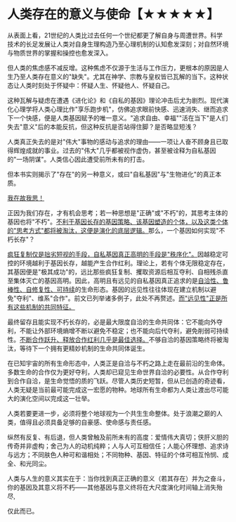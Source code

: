 

# 人类存在的意义与使命【★★★★★】

从表面上看，21世纪的人类比过去任何一个世纪都更了解自身与周遭世界。科学技术的长足发展让人类对自身生理构造乃至心理机制的认知愈发深刻；对自然环境与物质世界的掌握和操控也愈发深入。

但人类的焦虑感不减反增。这种焦虑不仅源于生活与工作压力，更根本的原因是人生乃至人类存在意义的"缺失"。尤其在神学、宗教与皇权皆已瓦解的当下。这种状态让人类时刻处于怀疑中：怀疑人生、怀疑他人、怀疑自己。

这种瓦解与疑虑在遭遇《进化论》和《自私的基因》理论冲击后尤为剧烈。现代演化心理学将人类心理比作"享乐跑步机"，仿佛追求眼前快感、迅速消失、继而追求下一个快感，便是人类基因赋予的唯一意义。"追求自由、幸福""活在当下"是人们失去"意义"后的本能反抗，但这种反抗是否站得住脚？是否略显短浅？

人类真正失去的是对"伟大"事物的感动与追求的理由——一项让人奋不顾身且已取得辉煌成就的事业。过去的"伟大"几乎都被视作虚伪，甚至被诠释为自私基因的"一场阴谋"。人类信心因此遭受前所未有的打击。

但本书实则揭示了"存在"的另一种意义，或曰"自私基因"与"生物进化"的真正本质。

[我在故我思！]()

正因为我们存在，才有机会思考；若一种思想是"正确"或"不朽"的，其思考主体的基因也将"不朽"。[不利于基因长存的基因策略、该基因塑造的个体，以及这类个体的"思考方式"都将被淘汰，这便是演化的底层逻辑。]()那么，一个基因如何实现"不朽长存"？

[疯狂复制仅是拙劣短视的手段，自私基因真正高明的手段是"秩序化"。]()因越稳定可控的环境越利于基因长存，越能产生合作红利。理论上，若有个体无限稳定存在，其基因便是"极其成功"的，远比那些疯狂复制、攫取资源后相互夺利、自相残杀直至集体灭亡的基因高明。因此，高明且有远见的自私基因真正追求的是[自洽性、鲁棒性、自修复性、可持续]()的生命形态。基因的远见性往往体现在建立机制以避免"夺利"、维系"合作"。前文已列举诸多例子，此处不再赘述。[而"远见性"正是所有这些机制的共同特征。]()

最终留存且能实现不朽长存的，必是最大限度自洽的生命共同体：它不能向外夺利，不能让外部环境熵增不断以避免不稳定；也不能向后代夺利，避免削弱可持续性。[不断合作跃升、释放合作红利几乎是最佳选择。]()不够自洽的基因策略终将被淘汰，等待下一个拥有更精妙机制的生命共同体诞生。

在已知宇宙的所有生命形态中，人类正是自洽与不朽之路上走在最前沿的生命体。多数生命的合作仅为更好夺利，人类却已窥见生命世界自洽的必要性。从合作夺利到合作自洽，是生命觉悟的质的飞跃。尽管人类历史短暂，但从已创造的奇迹看，人类无疑是当前最可能完成这一宏愿的物种。地球所有生命都为人类让渡出尽可能大的演化空间以完成这一壮举。

人类若要更进一步，必须将整个地球视为一个共生生命整体。处于浪潮之巅的人类，值得且必须具备足够的自豪感、使命感与责任感。

纵然有反复、有后退，但人类曾触及前所未有的高度：爱情伟大真切；侠肝义胆的传奇并非虚构；舍己为人的动机纯粹；人与人可互相信任；人能心怀理想、追求诗与远方；不同肤色人种可和谐相处；不同物种、基因、特征的个体可相互怜悯、成全、和光同尘。

人类与人生的意义其实在于：当你找到真正正确的意义（若其存在）并为之奋斗，你的基因及其意义将不朽——其他基因与意义终将在大尺度演化时间轴上消失殆尽,

仅此而已。